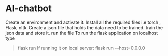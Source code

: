 # AI-chatbot
Create an environment and activate it.
Install all the required files i.e torch , Flask, nltk.
Create a json file that holds the data need to be trained.
train the json data and store it.
run the file 
To run the flask application on localhost type
>flask run
If running it on local server:
>flask run --host=0.0.0.0
